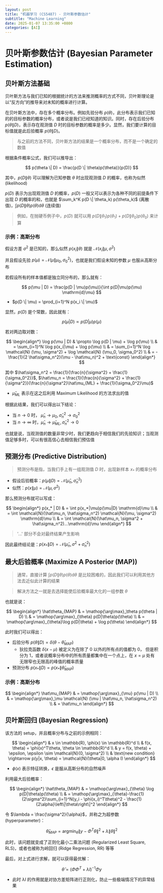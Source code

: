 ```yaml
---
layout: post
title: "机器学习 (CS5487) - 贝叶斯参数估计"
subtitle: "Machine Learning"
date: 2025-01-07 13:35:00 +0800
categories: [AI]
---
```


# 贝叶斯参数估计 (Bayesian Parameter Estimation)

## 贝叶斯方法基础

贝叶斯方法与我们已知的根据统计的方法来推测概率的方式不同，贝叶斯理论是以“反方向”的推导来对未知的概率进行计算。

在贝叶斯方法中，存在多个概率分布。例如先验分布 $p(\theta)$，此分布表示我们已知的的目标参数的概率分布，或者说是我们已经知道的知识。同时，存在后验分布 $p(\theta \| D)$，表示存在观测值 $D$ 时的目标参数的概率是多少。显然，我们要计算的目标值就是此后验概率 $p(\theta \| D)$。

> 与之前的方法不同，贝叶斯方法的结果是一个概率分布，而不是一个确定的数值

根据条件概率公式，我们可以推导出：

$$
p(\theta \| D) = \frac{p(D \| \theta)p(\theta)}{p(D)}
$$

其中，$p(D \| \theta)$ 可以理解为已知参数 $\theta$ 时出现观测值 $D$ 的概率，也称为似然 (likelihood)

$p(D)$ 表示为出现观测值 $D$ 的概率，$p(D)$ 一般又可以表示为各种不同的前提条件下出现 $D$ 的概率的和，也就是 $\sum_k^K p(D \| \theta_k) p(\theta_k)$ (离散值)，$\int p(D \| \theta)p(\theta) \mathrm{d}\theta$ (连续值)

> 例如，在抛硬币例子中，$p(D)$ 就可以用 $p(D\|\theta_1)p(\theta_1) + p(D\|\theta_0)p(\theta_0)$ 来计算

### 示例：高斯分布

假设方差 $\sigma^2$ 是已知的，那么似然 $p(x_i \| \theta)$ 就是 $\mathcal{N}(x_i \| \mu, \sigma^2)$

并且假设先验 $p(\mu) = \mathcal{N}(\mu \| \mu_0, \sigma_0^2)$，也就是我们假设未知的参数 $\mu$ 也服从高斯分布

若假设所有的样本值都是独立同分布的，那么就有：

$$
p(\mu | D) = \frac{p(D | \mu)p(\mu)}{\int p(D|\mu)p(\mu) \mathrm{d}\mu}
$$

- $p(D \| \mu) = \prod_{i=1}^N p(x_i \| \mu)$

显然，$p(D)$ 是个常数，因此就有：

$$
p(\mu | D) \propto p(D | \mu)p(\mu)
$$

若对两边取对数：

$$
\begin{align*}
\log p(\mu | D) & \propto \log p(D | \mu) + \log p(\mu) \\
& = \sum_{i=1}^N \log p(x_i|\mu) + \log p(\mu) \\
& = \sum_{i=1}^N \log \mathcal{N} (\mu, \sigma^2) + \log \mathcal{N} (\mu_0, \sigma_0^2) \\
& = -\frac{1}{2 \hat\sigma_n^2}(\mu - \hat\mu_n)^2 + \text{const}
\end{align*}
$$

其中 $\hat\sigma_n^2 = \frac{1}{\frac{n}{\sigma^2} + \frac{1}{\sigma_0^2}}$, $\hat\mu_n = \frac{1}{\frac{n}{\sigma^2} + \frac{1}{\sigma^2}}(\frac{n}{\sigma^2}\hat\mu_{ML} + \frac{1}{\sigma_0^2}\mu)$
- $\hat\mu_{ML}$ 表示在这之后利用 Maximum Likelihood 的方法求出的值

根据此结果，我们可以得出以下结论：
- 当 $n \to 0$ 时， $\hat\mu_n \to \mu_0, \hat\sigma_n^2 \to \sigma_0^2$
- 当 $n \to \infty$ 时，$\hat\mu_n \to \hat\mu_{ML}, \hat\sigma_n^2 \to 0$

也就是说，当观测值的数量非常少时，我们更趋向于相信我们的先验知识；当观测值足够多时，可以有很高信心去相信我们预估值

## 预测分布 (Predictive Distribution)

> 预测分布是指，当我们手上有一组观测值 $D$ 时，出现新样本 $x_*$ 的概率分布

- 假设后验概率：$p(\mu \| D) = \mathcal{N}(\hat\mu_n, \hat\sigma_n^2)$
- 似然：$p(x \| \mu) = \mathcal{N}(\mu, \sigma^2)$

那么预测分布就可以写成：

$$
\begin{align*}
p(x_* | D) & = \int p(x_*|\mu)p(\mu|D) \mathrm{d}\mu \\
& = \int \mathcal{N}(\hat\mu_n, \hat\sigma_n^2) \mathcal{N}(\mu, \sigma^2) \mathrm{d}\mu \\
& = \int \mathcal{N}(\hat\mu_n, \sigma^2 + \hat\sigma_n^2)...\mathrm{d}\mu
\end{align*}
$$

> '...' 部分不会对最终结果产生影响

因此最终结论是：$p(x_*\|D) = \mathcal{N}(\hat\mu_n, \sigma^2 + \hat\sigma_n^2)$

## 最大后验概率 (Maximize A Posterior (MAP))

> 通常，直接计算 $\int p(D\|\theta)p(\theta) \mathrm{d}\theta$ 是比较困难的，因此我们可以利用其他方法去近似此计算的结果

> 解决方法之一就是去选择能使后验概率最大化的一组参数 $\theta$

也就是说：

$$
\begin{align*}
\hat\theta_{MAP} & = \mathop{\arg\max}_\theta p(\theta | D) \\
& = \mathop{\arg\max}_{\theta} p(D|\theta)p(\theta) \\
& = \mathop{\arg\max}_{\theta}\log p(D|\theta) + \log p(\theta)
\end{align*}
$$

此时我们可以得出：
- 后验分布 $p(\theta \| D) = \delta(\theta - \hat\theta_{MAP})$
    - 狄拉克函数 $\delta(x - \mu)$ 被定义为在除了 0 以外的所有点的值都为 0， 但是积分为 1，或者说概率分布中的所有质量都集中在一个点上，在 $x = \mu$ 处有无限窄也无限高的峰值的概率质量
- 预测分布 $p(x_* \| D) = p(x_* \| \hat\theta_{MAP})$

### 示例：高斯分布

$$
\begin{align*}
\hat\mu_{MAP} & = \mathop{\arg\max}_{\mu} p(\mu | D) \\
& = \mathop{\arg\max}_\mu \mathcal{N} (\mu | \hat\mu_n, \hat\sigma_n^2) \\
& = \hat\mu_n
\end{align*}
$$

## 贝叶斯回归 (Bayesian Regression)

该方法的 setup，并且概率分布与之前的示例相同：

$$
\begin{align*}
& x \in \mathbb{R}, \phi(x) \in \mathbb{R}^d \\
& f(x, \theta) = \phi(x)^T\theta, \theta \in \mathbb{R}^d \\
& y = f(x, \theta) + \epsilon, \epsilon \sim \mathcal{N}(0, \sigma^2) \\
& \text{new condition} \rightarrow p(y|x, \theta) = \mathcal{N}(\theta|0, \alpha I)
\end{align*}
$$

- $\phi(x)$ 表示特征转换，$\epsilon$ 是服从高斯分布的自然噪声

利用最大后验概率：

$$
\begin{align*}
\hat\theta_{MAP} & = \mathop{\arg\max}_{\theta} \log p(D|\theta)p(\theta) \\
& = \mathop{\arg\max}_{\theta}-\frac{1}{2\sigma^2}\sum_{i=1}^N(y_i - \phi(x_i)^T\theta)^2 - \frac{1}{2\alpha}\left\|\theta\right\|^2
\end{align*}
$$

令 $\lambda = \frac{\sigma^2}{\alpha}$，并称之为超参数 (hyperparameter)：

$$
\hat\theta_{MAP} = \mathop{\arg\min}_{\theta}\left\|y - \Phi^T\theta\right\|^2 + \lambda \left\|\theta\right\|^2
$$

此时，该问题就变成了正则化最小二乘法问题 (Regularized Least Square, RLS)，或者也被称为岭回归 (Ridge Regression, RR) 等等

最后，对上式进行求解，就可以获得最优解：

$$
\hat\theta = (\Phi\Phi^T + \lambda I)^{-1}\Phi y
$$

- 此时 $\lambda I$ 的作用就是对协方差矩阵进行正则化，防止一些极端情况下的异常结果
